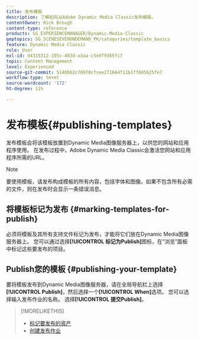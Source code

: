 ```yaml
---
title: 发布模板
description: 了解如何从Adobe Dynamic Media Classic发布模板。
contentOwner: Rick Brough
content-type: reference
products: SG_EXPERIENCEMANAGER/Dynamic-Media-Classic
geptopics: SG_SCENESEVENONDEMAND_PK/categories/template_basics
feature: Dynamic Media Classic
role: User
exl-id: d4315312-195c-453d-a3aa-c5e9f9365fc7
topic: Content Management
level: Experienced
source-git-commit: 5140b62c76970cfcee271664f11b1ff605625fe7
workflow-type: tm+mt
source-wordcount: '172'
ht-degree: 11%

---
```


# 发布模板{#publishing-templates}

发布模板会将该模板放置到Dynamic Media图像服务器上，以供您的网站和应用程序使用。 在发布过程中，Adobe Dynamic Media Classic会激活您网站和应用程序所需的URL。

>[!NOTE]
>
>要使用模板，请发布构成模板的所有内容，包括字体和图像。如果不包含所有必需的文件，则在发布时会显示一条错误消息。

## 将模板标记为发布 {#marking-templates-for-publish}

必须将模板及其所有支持文件标记为发布，才能将它们放在Dynamic Media图像服务器上。 您可以通过选择&#x200B;**[!UICONTROL 标记为Publish]**&#x200B;图标，在“浏览”面板中标记这些要发布的项目。

## Publish您的模板 {#publishing-your-template}

要将模板发布到Dynamic Media图像服务器，请在全局导航栏上选择&#x200B;**[!UICONTROL Publish]**，然后选择一个&#x200B;**[!UICONTROL When]**&#x200B;选项。 您可以选择输入发布作业的名称。 选择&#x200B;**[!UICONTROL 提交Publish]**。

>[!MORELIKETHIS]
>
>* [标记要发布的资产](publishing-files.md#publish_after_uploading)
>* [创建发布作业](publishing-files.md#creating_a_publish_job)
